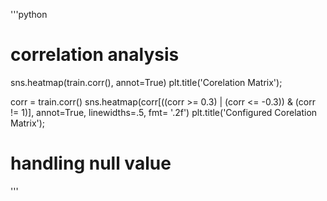 '''python
# correlation analysis
sns.heatmap(train.corr(), annot=True)
plt.title('Corelation Matrix');

corr = train.corr()
sns.heatmap(corr[((corr >= 0.3) | (corr <= -0.3)) & (corr != 1)], annot=True, linewidths=.5, fmt= '.2f')
plt.title('Configured Corelation Matrix');

# handling null value


'''
